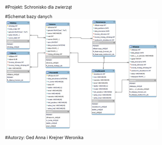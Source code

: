 ﻿#Projekt: Schronisko dla zwierząt 

#Schemat bazy danych
![Schemat bazy danych](db_schema.png?raw=true "Schemat bazy danych")

#Autorzy: Ged Anna i Krejner Weronika